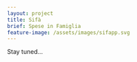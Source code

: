 ```yaml
---
layout: project
title: Sifà
brief: Spese in Famiglia
feature-image: /assets/images/sifapp.svg
---
```


Stay tuned...
